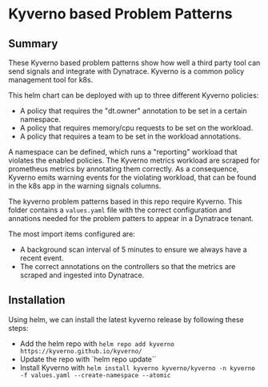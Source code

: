 # Kyverno based Problem Patterns

## Summary
These Kyverno based problem patterns show how well a third party tool can send signals and integrate with Dynatrace. Kyverno is a common policy management tool for k8s.

This helm chart can be deployed with up to three different Kyverno policies:
* A policy that requires the "dt.owner" annotation to be set in a certain namespace. 
* A policy that requires memory/cpu requests to be set on the workload.
* A policy that requires a team to be set in the workload annotations.

A namespace can be defined, which runs a "reporting" workload that violates the enabled policies. The Kyverno metrics workload are scraped for prometheus metrics by annotating them correctly. As a consequence, Kyverno emits warning events for the violating workload, that can be found in the k8s app in the warning signals columns. 

The kyverno problem patterns based in this repo require Kyverno. This folder contains a `values.yaml` file with the correct configuration and annations needed for the problem patters to appear in a Dynatrace tenant.

The most import items configured are:
* A background scan interval of 5 minutes to ensure we always have a recent event.
* The correct annotations on the controllers so that the metrics are scraped and ingested into Dynatrace.

## Installation
Using helm, we can install the latest kyverno release by following these steps:
* Add the helm repo with `helm repo add kyverno https://kyverno.github.io/kyverno/`
* Update the repo with `helm repo update``
* Install Kyverno with `helm install kyverno kyverno/kyverno -n kyverno -f values.yaml --create-namespace --atomic`

